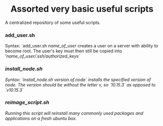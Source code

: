 <h1 align="center">
  Assorted very basic useful scripts
</h1>

A centralized repository of some useful scripts.

<h3>add_user.sh</h3>
  Syntax: `add_user.sh <i>name_of_user</i> creates a user on a server with ability to become root. The user's key must then still be copied into '<i>name_of_user<i>/.ssh/authorized_keys`

<h3>install_node.sh</h3>
  Syntax: `install_node.sh <i>version.of.node</i>` installs the specified version of node. The version should be without the letter v, so `10.15.3` as opposed to `v10.15.3`

<h3>reimage_script.sh</h3>
  Running this script will reinstall many commonly used packages and applications on a fresh ubuntu box.
